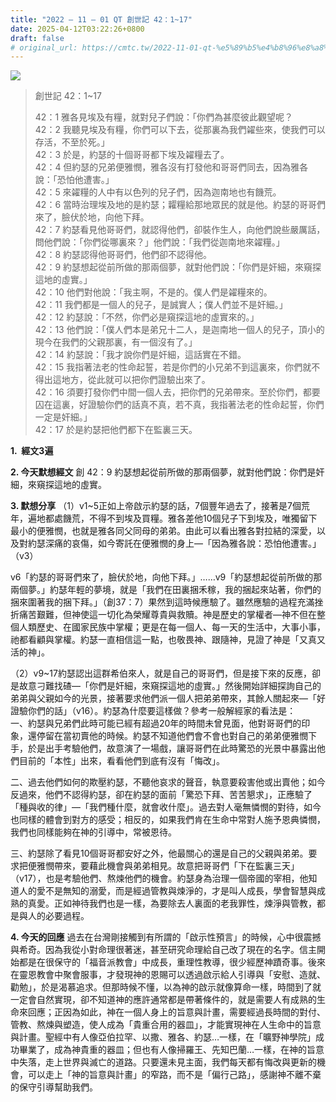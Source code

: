 ```yaml
---
title: "2022 – 11 – 01 QT 創世記 42：1~17"
date: 2025-04-12T03:22:26+0800
draft: false
# original_url: https://cmtc.tw/2022-11-01-qt-%e5%89%b5%e4%b8%96%e8%a8%98-42%ef%bc%9a117
---
```


![](/images/qt.jpg)
> 創世記 42：1\~17
>
> 42：1 雅各見埃及有糧，就對兒子們說：「你們為甚麼彼此觀望呢？  
> 42：2 我聽見埃及有糧，你們可以下去，從那裏為我們糴些來，使我們可以存活，不至於死。」  
> 42：3 於是，約瑟的十個哥哥都下埃及糴糧去了。  
> 42：4 但約瑟的兄弟便雅憫，雅各沒有打發他和哥哥們同去，因為雅各說：「恐怕他遭害。」  
> 42：5 來糴糧的人中有以色列的兒子們，因為迦南地也有饑荒。  
> 42：6 當時治理埃及地的是約瑟；糶糧給那地眾民的就是他。約瑟的哥哥們來了，臉伏於地，向他下拜。  
> 42：7 約瑟看見他哥哥們，就認得他們，卻裝作生人，向他們說些嚴厲話，問他們說：「你們從哪裏來？」他們說：「我們從迦南地來糴糧。」  
> 42：8 約瑟認得他哥哥們，他們卻不認得他。  
> 42：9 約瑟想起從前所做的那兩個夢，就對他們說：「你們是奸細，來窺探這地的虛實。」  
> 42：10 他們對他說：「我主啊，不是的。僕人們是糴糧來的。  
> 42：11 我們都是一個人的兒子，是誠實人；僕人們並不是奸細。」  
> 42：12 約瑟說：「不然，你們必是窺探這地的虛實來的。」  
> 42：13 他們說：「僕人們本是弟兄十二人，是迦南地一個人的兒子，頂小的現今在我們的父親那裏，有一個沒有了。」  
> 42：14 約瑟說：「我才說你們是奸細，這話實在不錯。  
> 42：15 我指著法老的性命起誓，若是你們的小兄弟不到這裏來，你們就不得出這地方，從此就可以把你們證驗出來了。  
> 42：16 須要打發你們中間一個人去，把你們的兄弟帶來。至於你們，都要囚在這裏，好證驗你們的話真不真，若不真，我指著法老的性命起誓，你們一定是奸細。」  
> 42：17 於是約瑟把他們都下在監裏三天。

**1.  經文3遍**

**2. 今天默想經文**
創 42：9 約瑟想起從前所做的那兩個夢，就對他們說：你們是奸細，來窺探這地的虛實。

**3. 默想分享**
（1）v1\~5正如上帝啟示約瑟的話，7個豐年過去了，接著是7個荒年，遍地都處饑荒，不得不到埃及買糧。雅各差他10個兒子下到埃及，唯獨留下最小的便雅憫，也就是雅各同父同母的弟弟。由此可以看出雅各對拉結的深愛，以及對約瑟深痛的哀傷，如今寄託在便雅憫的身上—「因為雅各說：恐怕他遭害。」（v3）

v6「約瑟的哥哥們來了，臉伏於地，向他下拜。」……v9「約瑟想起從前所做的那兩個夢。」約瑟年輕的夢境，就是「我們在田裏捆禾稼，我的捆起來站著，你們的捆來圍著我的捆下拜。」（創37：7）果然到這時候應驗了。雖然應驗的過程充滿挫折痛苦艱難，但神使這一切化為榮耀尊貴與救贖。神是歷史的掌權者—神不但在整個人類歷史、在國家民族中掌權；更是在每一個人、每一天的生活中，大事小事，祂都看顧與掌權。約瑟一直相信這一點，也敬畏神、跟隨神，見證了神是「又真又活的神」。

（2）v9\~17約瑟認出這群希伯來人，就是自己的哥哥們，但是接下來的反應，卻是故意刁難找碴—「你們是奸細，來窺探這地的虛實。」然後開始詳細探詢自己的弟弟與父親如今的光景，接著要求他們派一個人把弟弟帶來，其餘人關起來—「好證驗你們的話」（v16）。約瑟為什麼要這樣做？參考一般解經家的看法是：  
一、約瑟與兄弟們此時可能已經有超過20年的時間未曾見面，他對哥哥們的印象，還停留在當初賣他的時候。約瑟不知道他們會不會也對自己的弟弟便雅憫下手，於是出手考驗他們，故意演了一場戲，讓哥哥們在此時驚恐的光景中暴露出他們目前的「本性」出來，看看他們到底有沒有「悔改」。

二、過去他們如何的欺壓約瑟，不聽他哀求的聲音，執意要殺害他或出賣他；如今反過來，他們不認得約瑟，卻在約瑟的面前「驚恐下拜、苦苦懇求」，正應驗了「種與收的律」—「我們種什麼，就會收什麼」。過去對人毫無憐憫的對待，如今也同樣的體會到對方的感受；相反的，如果我們肯在生命中常對人施予恩典憐憫，我們也同樣能夠在神的引導中，常被恩待。

三、約瑟除了看見10個哥哥都安好之外，他最關心的還是自己的父親與弟弟。要求把便雅憫帶來，要藉此機會與弟弟相見。故意把哥哥們「下在監裏三天」（v17），也是考驗他們、熬煉他們的機會。約瑟身為治理一個帝國的宰相，他知道人的愛不是無知的溺愛，而是經過管教與煉淨的，才是叫人成長，學會智慧與成熟的真愛。正如神待我們也是一樣，為要除去人裏面的老我罪性，煉淨與管教，都是與人的必要過程。

**4. 今天的回應**
過去在台灣剛接觸到有所謂的「啟示性預言」的時候，心中很震撼與希奇。因為我從小對命理很著迷，甚至研究命理給自己改了現在的名字。信主開始都是在很保守的「福音派教會」中成長，重理性教導，很少經歷神蹟奇事。後來在靈恩教會中聚會服事，才發現神的恩賜可以透過啟示給人引導與「安慰、造就、勸勉」，於是渴慕追求。但那時候不懂，以為神的啟示就像算命一樣，時間到了就一定會自然實現，卻不知道神的應許通常都是帶著條件的，就是需要人有成熟的生命來回應；正因為如此，神在一個人身上的旨意與計畫，需要經過長時間的對付、管教、熬煉與塑造，使人成為「貴重合用的器皿」，才能實現神在人生命中的旨意與計畫。聖經中有人像亞伯拉罕、以撒、雅各、約瑟…一樣，在「曠野神學院」成功畢業了，成為神貴重的器皿；但也有人像掃羅王、先知巴蘭…一樣，在神的旨意中失落，走上世界與滅亡的道路。只要還未見主面，我們每天都有悔改與更新的機會，可以走上「神的旨意與計畫」的窄路，而不是「偏行己路」，感謝神不離不棄的保守引導幫助我們。
